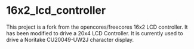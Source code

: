 # 16x2_lcd_controller

This project is a fork from the opencores/freecores 16x2 LCD controller.  It has been modified to drive a 20x4 LCD Controller.  It is currently used to drive a Noritake CU20049-UW2J character display.
